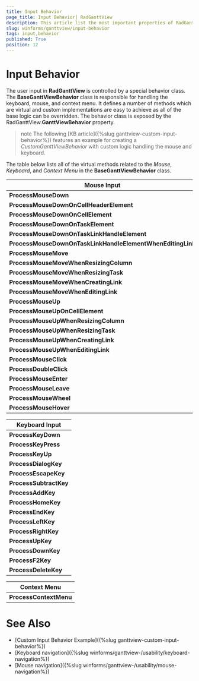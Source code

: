 ```yaml
---
title: Input Behavior
page_title: Input Behavior| RadGanttView
description: This article list the most important properties of RadGanttView. 
slug: winforms/ganttview/input-behavior
tags: input,behavior
published: True
position: 12
---
```


# Input Behavior
 
The user input in **RadGanttView** is controlled by a special behavior class. The **BaseGanttViewBehavior** class is responsible for handling the keyboard, mouse, and context menu. It defines a number of methods which are virtual and custom implementations are easy to achieve as all of the base logic can be overridden. The behavior class is exposed by the RadGanttView.**GanttViewBehavior** property.

>note The following [KB article]({%slug ganttview-custom-input-behavior%}) features an example for creating a *CustomGanttViewBehavior* with custom logic handling the mouse and keyboard.

The table below lists all of the virtual methods related to the *Mouse*, *Keyboard*, and *Context Menu* in the **BaseGanttViewBehavior** class.

|Mouse Input|
|---|
|**ProcessMouseDown**|
|**ProcessMouseDownOnCellHeaderElement**|
|**ProcessMouseDownOnCellElement**|
|**ProcessMouseDownOnTaskElement**|
|**ProcessMouseDownOnTaskLinkHandleElement**|
|**ProcessMouseDownOnTaskLinkHandleElementWhenEditingLink**|
|**ProcessMouseMove**|
|**ProcessMouseMoveWhenResizingColumn**|
|**ProcessMouseMoveWhenResizingTask**|
|**ProcessMouseMoveWhenCreatingLink**|
|**ProcessMouseMoveWhenEditingLink**|
|**ProcessMouseUp**|
|**ProcessMouseUpOnCellElement**|
|**ProcessMouseUpWhenResizingColumn**|
|**ProcessMouseUpWhenResizingTask**|
|**ProcessMouseUpWhenCreatingLink**|
|**ProcessMouseUpWhenEditingLink**|
|**ProcessMouseClick**|
|**ProcessDoubleClick**|
|**ProcessMouseEnter**|
|**ProcessMouseLeave**|
|**ProcessMouseWheel**|
|**ProcessMouseHover**|

|Keyboard Input|
|---|
|**ProcessKeyDown**|
|**ProcessKeyPress**|
|**ProcessKeyUp**|
|**ProcessDialogKey**|
|**ProcessEscapeKey**|
|**ProcessSubtractKey**|
|**ProcessAddKey**|
|**ProcessHomeKey**|
|**ProcessEndKey**|
|**ProcessLeftKey**|
|**ProcessRightKey**|
|**ProcessUpKey**|
|**ProcessDownKey**|
|**ProcessF2Key**|
|**ProcessDeleteKey**|

|Context Menu|
|---|
|**ProcessContextMenu**|

# See Also

* [Custom Input Behavior Example]({%slug ganttview-custom-input-behavior%})
* [Keyboard navigation]({%slug winforms/ganttview-/usability/keyboard-navigation%})
* [Mouse navigation]({%slug winforms/ganttview-/usability/mouse-navigation%})

